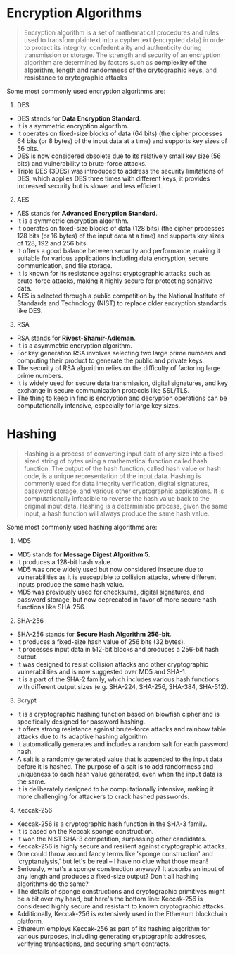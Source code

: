 # Encryption Algorithms

> Encryption algorithm is a set of mathematical procedures and rules used to transformplaintext into a cyphertext (encrypted data)
> in order to protect its integrity, confedentiality and authenticity during transmission or storage.
> The strength and security of an encryption algorithm are determined by factors such as
> **complexity of the algorithm**, **length and randomness of the crytographic keys**, and **resistance to crytographic attacks**

Some most commonly used encryption algorithms are:

1. DES

- DES stands for **Data Encryption Standard**.
- It is a symmetric encryption algorithm.
- It operates on fixed-size blocks of data (64 bits) (the cipher processes 64 bits (or 8 bytes) of the input data at a time) and supports key sizes of 56 bits.
- DES is now considered obsolete due to its relatively small key size (56 bits) and vulnerability to brute-force attacks.
- Triple DES (3DES) was introduced to address the security limitations of DES, which applies DES three times with different keys, it provides increased security but is slower and less efficient.

2. AES

- AES stands for **Advanced Encryption Standard**.
- It is a symmetric encryption algorithm.
- It operates on fixed-size blocks of data (128 bits) (the cipher processes 128 bits (or 16 bytes) of the input data at a time) and supports key sizes of 128, 192 and 256 bits.
- It offers a good balance between security and performance, making it suitable for various applications including
  data encryption, secure communication, and file storage.
- It is known for its resistance against cryptographic attacks such as brute-force attacks,
  making it highly secure for protecting sensitive data.
- AES is selected through a public competition by the National Institute of Standards and Technology (NIST) to replace older encryption standards like DES.

3. RSA

- RSA stands for **Rivest-Shamir-Adleman**.
- It is a asymmetric encryption algorithm.
- For key generation RSA involves selecting two large prime numbers and computing their product to generate the public and private keys.
- The security of RSA algorithm relies on the difficulty of factoring large prime numbers.
- It is widely used for secure data transmission, digital signatures, and key exchange in secure communication protocols like SSL/TLS.
- The thing to keep in find is encryption and decryption operations can be computationally intensive, especially for large key sizes.

# Hashing

> Hashing is a process of converting input data of any size into a fixed-sized string of bytes using a mathematical function called hash function.
> The output of the hash function, called hash value or hash code, is a unique representation of the input data.
> Hashing is commonly used for data integrity verification, digital signatures, password storage, and various other cryptographic applications.
> It is computationally infeasible to reverse the hash value back to the original input data.
> Hashing is a deterministic process, given the same input, a hash function will always produce the same hash value.

Some most commonly used hashing algorithms are:

1. MD5

- MD5 stands for **Message Digest Algorithm 5**.
- It produces a 128-bit hash value.
- MD5 was once widely used but now considered insecure due to vulnerabilities as it is susceptible to collision attacks, where different inputs produce the same hash value.
- MD5 was previously used for checksums, digital signatures, and password storage, but now deprecated in favor of more secure hash functions like SHA-256.

2. SHA-256

- SHA-256 stands for **Secure Hash Algorithm 256-bit**.
- It produces a fixed-size hash value of 256 bits (32 bytes).
- It processes input data in 512-bit blocks and produces a 256-bit hash output.
- It was designed to resist collision attacks and other cryptographic vulnerabilities and is now suggested over MD5 and SHA-1.
- It is a part of the SHA-2 family, which includes various hash functions with different output sizes (e.g. SHA-224, SHA-256, SHA-384, SHA-512).

3. Bcrypt

- It is a cryptographic hashing function based on blowfish cipher and is specifically designed for password hashing.
- It offers strong resistance against brute-force attacks and rainbow table attacks due to its adaptive hashing algorithm.
- It automatically generates and includes a random salt for each password hash.
- A salt is a randomly generated value that is appended to the input data before it is hashed. The purpose of a salt is to add randomness and uniqueness to each hash value generated, even when the input data is the same.
- It is deliberately designed to be computationally intensive, making it more challenging for attackers to crack hashed passwords.

4. Keccak-256

- Keccak-256 is a cryptographic hash function in the SHA-3 family.
- It is based on the Keccak sponge construction.
- It won the NIST SHA-3 competition, surpassing other candidates.
- Keccak-256 is highly secure and resilient against cryptographic attacks.
- One could throw around fancy terms like 'sponge construction' and 'cryptanalysis,' but let's be real – I have no clue what those mean!
- Seriously, what's a sponge construction anyway? It absorbs an input of any length and produces a fixed-size output? Don't all hashing algorithms do the same?
- The details of sponge constructions and cryptographic primitives might be a bit over my head, but here's the bottom line:
  Keccak-256 is considered highly secure and resistant to known cryptographic attacks.
- Additionally, Keccak-256 is extensively used in the Ethereum blockchain platform.
- Ethereum employs Keccak-256 as part of its hashing algorithm for various purposes, including generating cryptographic addresses, verifying transactions, and securing smart contracts.
